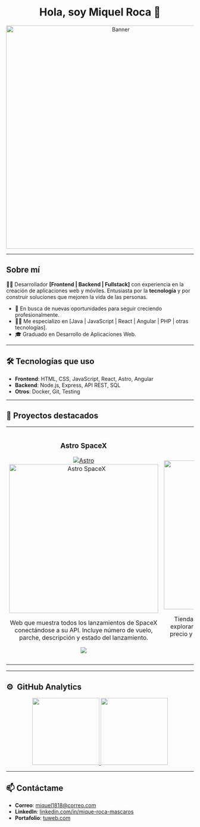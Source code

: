 <div align="center">
<h1 align="center">Hola, soy Miquel Roca 👋</h1>
</div>

<div align="center">
  <img src="https://imgur.com/y9XXVta.png" alt="Banner" width="600"/>
</div>


<!-- <div align="center">
[![GitHub followers](https://img.shields.io/github/followers/MiquelRoca18?style=social)](https://github.com/MiquelRoca18)
[![LinkedIn](https://img.shields.io/badge/-LinkedIn-blue?style=social&logo=linkedin&logoColor=white)](https://www.linkedin.com/in/miquel-roca-mascaros/)
</div> -->

---

## Sobre mí

👨‍💻 Desarrollador **[Frontend | Backend | Fullstack]** con experiencia en la creación de aplicaciones web y móviles. Entusiasta por la **tecnología** y por construir soluciones que mejoren la vida de las personas.

- 🚀 En busca de nuevas oportunidades para seguir creciendo profesionalmente.
- 🧑‍🎓 Me especializo en [Java | JavaScript | React | Angular | PHP | otras tecnologías].
- 🎓 Graduado en Desarrollo de Aplicaciones Web.

---

## 🛠️ Tecnologías que uso

- **Frontend**: HTML, CSS, JavaScript, React, Astro, Angular
- **Backend**: Node.js, Express, API REST, SQL
- **Otros**: Docker, Git, Testing

---

## 🌟 Proyectos destacados

<table>
<tr>
<td width="50%">
<div align="center">
<h3>Astro SpaceX</h3>
<a href="https://astro.build/docs" target="_blank">
<img src="https://img.shields.io/badge/Powered%20by-Astro-blue?style=for-the-badge&logo=astro&logoColor=white" alt="Astro">
</a>
<a href="https://github.com/MiquelRoca18/astroSpaceX" target="_blank">
<img src="https://imgur.com/sQCCuUs.png" width="400" alt="Astro SpaceX"></a>
<p>Web que muestra todos los lanzamientos de SpaceX conectándose a su API. Incluye número de vuelo, parche, descripción y estado del lanzamiento.</p>
<p>
<a href="https://github.com/MiquelRoca18/astroSpaceX" target="_blank">
<img src="https://img.shields.io/badge/-Ver Código-ff9?style=for-the-badge&logo=github&logoColor=black">
</a>
</p>
</div>
</td>

<td width="50%">
<div align="center">
<h3>Tienda React</h3>
<a href="https://reactjs.org/docs/getting-started.html" target="_blank">
<img src="https://img.shields.io/badge/Powered%20by-React-blue?style=for-the-badge&logo=react&logoColor=white" alt="React">
</a>
<a href="https://github.com/MiquelRoca18/shoppingCart" target="_blank">
<img src="https://imgur.com/a8g882p.png" width="400" alt="Tienda React"></a>
<p>Tienda en línea construida con React. Permite explorar productos desde un JSON, filtrarlos por precio y categoría, agregar productos al carrito y ajustar cantidades.</p>
<p>
<a href="https://github.com/MiquelRoca18/shoppingCart" target="_blank">
<img src="https://img.shields.io/badge/-Ver Código-80ffaa?style=for-the-badge&logo=github&logoColor=black">
</a>
</p>
</div>
</td>
</tr>
</table>

---

## ⚙️ &nbsp;GitHub Analytics

<p align="center">
<a href="https://github.com/MiquelRoca18">
  <img height="180em" src="https://github-readme-stats-eight-theta.vercel.app/api?username=MiquelRoca18&show_icons=true&theme=algolia&include_all_commits=true&count_private=true"/>
  <img height="180em" src="https://github-readme-stats-eight-theta.vercel.app/api/top-langs/?username=MiquelRoca18&layout=compact&langs_count=8&theme=algolia"/>
</a>
</p>

---

## 📫 Contáctame

- **Correo**: [miquel1818@correo.com](mailto:miquel1818@correo.com)
- **LinkedIn**: [linkedin.com/in/mique-roca-mascaros](https://www.linkedin.com/in/miquel-roca-mascaros/)
- **Portafolio**: [tuweb.com](https://tuweb.com)
